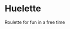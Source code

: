 <p align="center>
    <img src="https://i.pinimg.com/originals/0c/67/5a/0c675a8e1061478d2b7b21b330093444.gif" alt="Robot" width="400" height="400" />      
</p>

# Huelette
Roulette for fun in a free time 


